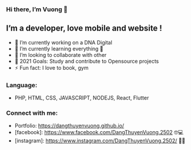 ### Hi there, I’m Vuong 👋
## I’m a developer, love mobile and website !
- 🔭 I’m currently working on a DNA Digital
- 🌱 I’m currently learning everything 🤣
- 👯 I’m looking to collaborate with other
- 🥅 2021 Goals: Study and contribute to Opensource projects
- ⚡ Fun fact: I love to book, gym

### Language:
- PHP, HTML, CSS, JAVASCRIPT, NODEJS, React, Flutter
### Connect with me:

- Portfolio: https://dangthuyenvuong.github.io/ 
- [facebook]: https://www.facebook.com/DangThuyenVuong.2502 🤓💻
- [instagram]: https://www.instagram.com/DangThuyenVuong.2502/ 🔗🔗



